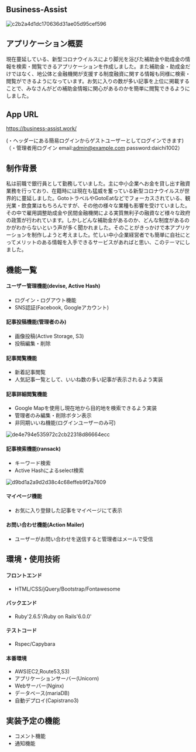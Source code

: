 ## Business-Assist

![c2b2a4d1dc170636d31ae05d95cef596](https://user-images.githubusercontent.com/72916511/100971789-ec334f80-357a-11eb-9470-4d81beda1643.gif)


## アプリケーション概要

現在蔓延している、新型コロナウイルスにより脚光を浴びた補助金や助成金の情報を検索・閲覧できるアプリケーションを作成しました。また補助金・助成金だけではなく、地公体と金融機関が支援する制度融資に関する情報も同様に検索・閲覧ができるようになっています。お気に入りの数が多い記事を上位に掲載することで、みなさんがどの補助金情報に関心があるのかを簡単に閲覧できるようにしました。

## App URL

https://business-assist.work/

(・ヘッダーにある簡易ログインからゲストユーザーとしてログインできます)
（・管理者用ログイン email:admin@example.com
                     password:daichi1002）
## 制作背景

私は前職で銀行員として勤務していました。主に中小企業へお金を貸し出す融資業務を行っており、在籍時には現在も猛威を奮っている新型コロナウイルスが世界的に蔓延しました。GotoトラベルやGotoEatなどでフォーカスされている、観光業・飲食業はもちろんですが、その他の様々な業種も影響を受けていました。その中で雇用調整助成金や民間金融機関による実質無利子の融資など様々な政府の政策が行われています。しかしどんな補助金があるのか、どんな制度があるのかがわからないという声が多く聞かれました。そのことがきっかけで本アプリケーションを制作しようと考えました。忙しい中小企業経営者でも簡単に自社にとってメリットのある情報を入手できるサービスがあればと思い、このテーマにしました。

## 機能一覧

#### ユーザー管理機能(devise, Active Hash)

 - ログイン・ログアウト機能
 - SNS認証(Facebook, Googleアカウント)


#### 記事投稿機能(管理者のみ)

 - 画像投稿(Active Storage, S3)
 - 投稿編集・削除


#### 記事閲覧機能

 - 新着記事閲覧
 - 人気記事一覧として、いいね数の多い記事が表示されるよう実装


#### 記事詳細閲覧機能

 - Google Mapを使用し現在地から目的地を検索できるよう実装
 - 管理者のみ編集・削除ボタン表示
 - 非同期いいね機能(ログインユーザーのみ可)

 ![de4e794e535972c2cb22318d86664ecc](https://user-images.githubusercontent.com/72916511/101111987-b7c59f00-361f-11eb-9968-55bba2049924.gif)


#### 記事検索機能(ransack)

 - キーワード検索
 - Active Hashによるselect検索

 ![d9bd1a2a9d2d38c4c68effeb9f2a7609](https://user-images.githubusercontent.com/72916511/101112058-d9bf2180-361f-11eb-9a1f-5c8fafc64557.gif)


#### マイページ機能

 - お気に入り登録した記事をマイページにて表示


#### お問い合わせ機能(Action Mailer)

 - ユーザーがお問い合わせを送信すると管理者はメールで受信


## 環境・使用技術

#### フロントエンド
 - HTML/CSS/jQuery/Bootstrap/Fontawesome
#### バックエンド
 - Ruby'2.6.5'/Ruby on Rails'6.0.0'
#### テストコード
 - Rspec/Capybara
#### 本番環境
 - AWS(EC2,Route53,S3)
 - アプリケーションサーバー(Unicorn)
 - Webサーバー(Nginx)
 - データベース(mariaDB)
 - 自動デプロイ(Capistrano3)

## 実装予定の機能

 - コメント機能
 - 通知機能